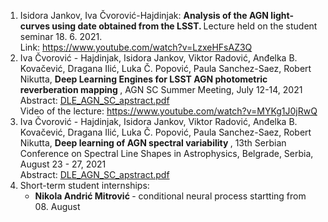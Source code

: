 
<ol>
  <li> Isidora Jankov, Iva Čvorović-Hajdinjak: <b> Analysis of the AGN light-curves using date obtained from the LSST. </b> Lecture held on the student seminar 18. 6. 2021. <br> Link: <a href="https://www.youtube.com/watch?v=LzxeHFsAZ3Q"> https://www.youtube.com/watch?v=LzxeHFsAZ3Q </a>

 </li>
  
  <li> Iva Čvorović - Hajdinjak, Isidora Jankov, Viktor Radović, Anđelka B. Kovačević, Dragana Ilić, Luka Č. Popović, Paula Sanchez-Saez, Robert Nikutta, 
    <b> Deep Learning Engines for LSST AGN photometric reverberation mapping </b>, AGN SC Summer Meeting, July 12-14, 2021 <br>
    Abstract: <a href="https://github.com/LSST-sersag/dle/blob/main/activities/DLE_AGN_SC_apstract.pdf"> DLE_AGN_SC_apstract.pdf </a> <br>
    Video of the lecture: <a href="https://www.youtube.com/watch?v=MYKg1J0jRwQ" > https://www.youtube.com/watch?v=MYKg1J0jRwQ </a>
    
    
  </li>
  
  <li> Iva Čvorović - Hajdinjak, Isidora Jankov, Viktor Radović, Anđelka B. Kovačević, Dragana Ilić, Luka Č. Popović, Paula Sanchez-Saez, Robert Nikutta, 
    <b> Deep learning of AGN spectral variability </b>, 13th Serbian Conference on Spectral Line Shapes in Astrophysics, Belgrade, Serbia, August 23 - 27, 2021 <br>
    Abstract: <a href="https://github.com/LSST-sersag/dle/blob/main/activities/DL_AGN_13_SCSLSA_apstract.pdf"> DLE_AGN_SC_apstract.pdf </a>
    
  </li>
  
  <li>
    Short-term student internships: 
    <ul> <li> <b> Nikola Andrić Mitrović </b> -  conditional neural process startting from 08. August </li> </ul>
    
  </li>
  
 </ol>

